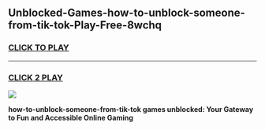 
## Unblocked-Games-how-to-unblock-someone-from-tik-tok-Play-Free-8wchq
<h3>
<a href="https://premium76.site?title=how-to-unblock-someone-from-tik-tok&ref=12A">CLICK TO PLAY</a></h3>
<hr>

<h3>
<a href="https://premium76.site?title=how-to-unblock-someone-from-tik-tok&ref=12A">CLICK 2 PLAY</a>
  
</h3>

<a href="https://premium76.site?title=how-to-unblock-someone-from-tik-tok&ref=12A"><img src="https://clearcache.store/games.png"></a>


**how-to-unblock-someone-from-tik-tok games unblocked: Your Gateway to Fun and Accessible Online Gaming**
